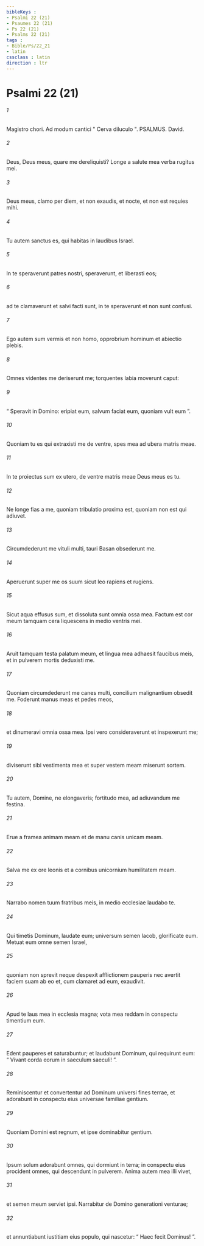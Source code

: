 ```yaml
---
bibleKeys : 
- Psalmi 22 (21)
- Psaumes 22 (21)
- Ps 22 (21)
- Psalms 22 (21)
tags : 
- Bible/Ps/22_21
- latin
cssclass : latin
direction : ltr
---
```


# Psalmi 22 (21)

###### 1
Magistro chori. Ad modum cantici " Cerva diluculo ". PSALMUS. David.
###### 2
Deus, Deus meus, quare me dereliquisti? Longe a salute mea verba rugitus mei.
###### 3
Deus meus, clamo per diem, et non exaudis, et nocte, et non est requies mihi.
###### 4
Tu autem sanctus es, qui habitas in laudibus Israel.
###### 5
In te speraverunt patres nostri, speraverunt, et liberasti eos;
###### 6
ad te clamaverunt et salvi facti sunt, in te speraverunt et non sunt confusi.
###### 7
Ego autem sum vermis et non homo, opprobrium hominum et abiectio plebis.
###### 8
Omnes videntes me deriserunt me; torquentes labia moverunt caput:
###### 9
“ Speravit in Domino: eripiat eum, salvum faciat eum, quoniam vult eum ”.
###### 10
Quoniam tu es qui extraxisti me de ventre, spes mea ad ubera matris meae.
###### 11
In te proiectus sum ex utero, de ventre matris meae Deus meus es tu.
###### 12
Ne longe fias a me, quoniam tribulatio proxima est, quoniam non est qui adiuvet.
###### 13
Circumdederunt me vituli multi, tauri Basan obsederunt me.
###### 14
Aperuerunt super me os suum sicut leo rapiens et rugiens.
###### 15
Sicut aqua effusus sum, et dissoluta sunt omnia ossa mea. Factum est cor meum tamquam cera liquescens in medio ventris mei.
###### 16
Aruit tamquam testa palatum meum, et lingua mea adhaesit faucibus meis, et in pulverem mortis deduxisti me.
###### 17
Quoniam circumdederunt me canes multi, concilium malignantium obsedit me. Foderunt manus meas et pedes meos,
###### 18
et dinumeravi omnia ossa mea. Ipsi vero consideraverunt et inspexerunt me;
###### 19
diviserunt sibi vestimenta mea et super vestem meam miserunt sortem.
###### 20
Tu autem, Domine, ne elongaveris; fortitudo mea, ad adiuvandum me festina.
###### 21
Erue a framea animam meam et de manu canis unicam meam.
###### 22
Salva me ex ore leonis et a cornibus unicornium humilitatem meam.
###### 23
Narrabo nomen tuum fratribus meis, in medio ecclesiae laudabo te.
###### 24
Qui timetis Dominum, laudate eum; universum semen Iacob, glorificate eum. Metuat eum omne semen Israel,
###### 25
quoniam non sprevit neque despexit afflictionem pauperis nec avertit faciem suam ab eo et, cum clamaret ad eum, exaudivit.
###### 26
Apud te laus mea in ecclesia magna; vota mea reddam in conspectu timentium eum.
###### 27
Edent pauperes et saturabuntur; et laudabunt Dominum, qui requirunt eum: “ Vivant corda eorum in saeculum saeculi! ”.
###### 28
Reminiscentur et convertentur ad Dominum universi fines terrae, et adorabunt in conspectu eius universae familiae gentium.
###### 29
Quoniam Domini est regnum, et ipse dominabitur gentium.
###### 30
Ipsum solum adorabunt omnes, qui dormiunt in terra; in conspectu eius procident omnes, qui descendunt in pulverem. Anima autem mea illi vivet,
###### 31
et semen meum serviet ipsi. Narrabitur de Domino generationi venturae;
###### 32
et annuntiabunt iustitiam eius populo, qui nascetur: “ Haec fecit Dominus! ”.
